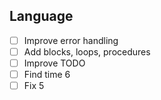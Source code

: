 ## Language
- [ ] Improve error handling
- [ ] Add blocks, loops, procedures
- [ ] Improve TODO
- [ ] Find time 6
- [ ] Fix 5